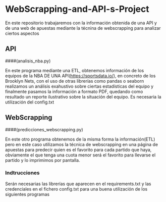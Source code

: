 # WebScrapping-and-API-s-Project 
En este repositorio trabajaremos con la información obtenida de una API y de una web de apuestas mediante la técnina de webscrapping para analizar ciertos aspectos

## API  
####(analisis_nba.py)

En este programa mediante una ETL, obtenemos información de los equipos de la NBA DE UNA API(https://sportsdata.io/), en concreto de los Brooklyn Nets, con el uso de otras librerías como pandas o seaborn realizamos un análisis exahustivo sobre ciertas estadísticas del equipo y finalmente pasamos la información a formato PDF, quedando como resultado un reporte ilustrativo sobre la situación del equipo. Es necesaria la utilización del config.txt

## WebScrapping 
####(predicciones_webscrapping.py)

En este otro programa obtenemos de la misma forma la información(ETL) pero en este caso utilizamos la técnica de webscrapping en una página de apuestas para predecir quien es el favorito para cada partido que haya, obviamente el que tenga una cuota menor será el favorito para llevarse el partido y lo imprimimos por pantalla.


### Indtrucciones

Serán necesarias las librerías que aparecen en el requirements.txt y las credenciales en el fichero config.txt para una buena utilización de los siguientes programas
